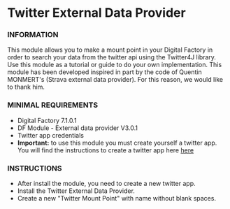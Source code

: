 # Twitter External Data Provider

### INFORMATION
This module allows you to make a mount point in your Digital Factory in order to search your data from the twitter api using the Twitter4J library. Use this module as a tutorial or guide to do your own implementation.
This module has been developed inspired in part by the code of Quentin MONMERT's (Strava external data provider).  For this reason, we would like to thank him.  

### MINIMAL REQUIREMENTS
* Digital Factory 7.1.0.1
* DF Module - External data provider V3.0.1 
* Twitter app credentials
* **Important:** to use this module you must create yourself a twitter app.
You will find the instructions to create a twitter app here [here](https://dev.twitter.com/oauth/overview/application-owner-access-tokens)

### INSTRUCTIONS
* After install the module, you need to create a new twitter app.
* Install the Twitter External Data Provider.
* Create a new "Twitter Mount Point" with name without blank spaces.
